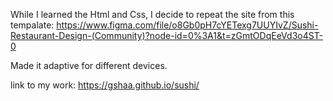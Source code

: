 While I learned the Html and Css, I decide to repeat the site from this tempalate:
https://www.figma.com/file/o8Gb0pH7cYETexg7UUYIvZ/Sushi-Restaurant-Design-(Community)?node-id=0%3A1&t=zGmtODqEeVd3o4ST-0

Made it adaptive for different devices.

link to my work:
https://gshaa.github.io/sushi/
